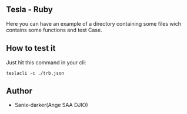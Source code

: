 ## Tesla - Ruby

Here you can have an example of a directory containing some files wich contains some functions and test Case.

## How to test it

Just hit this command in your cli:
```shell
teslacli -c ./trb.json
```

## Author

- Sanix-darker(Ange SAA DJIO)